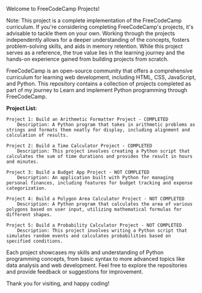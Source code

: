 Welcome to FreeCodeCamp Projects!

Note: This project is a complete implementation of the FreeCodeCamp curriculum. If you're considering completing FreeCodeCamp's projects, it's advisable to tackle them on your own. Working through the projects independently allows for a deeper understanding of the concepts, fosters problem-solving skills, and aids in memory retention. While this project serves as a reference, the true value lies in the learning journey and the hands-on experience gained from building projects from scratch.

FreeCodeCamp is an open-source community that offers a comprehensive curriculum for learning web development, including HTML, CSS, JavaScript, and Python. This repository contains a collection of projects completed as part of my journey to Learn and implement Python programming through FreeCodeCamp.

**Project List:**

    Project 1: Build an Arithmetic Formatter Project - COMPLETED
        Description: A Python program that takes in arithmetic problems as strings and formats them neatly for display, including alignment and calculation of results.

    Project 2: Build a Time Calculator Project - COMPLETED
        Description: This project involves creating a Python script that calculates the sum of time durations and provides the result in hours and minutes.

    Project 3: Build a Budget App Project - NOT COMPLETED
        Description: An application built with Python for managing personal finances, including features for budget tracking and expense categorization.

    Project 4: Build a Polygon Area Calculator Project - NOT COMPLETED
        Description: A Python program that calculates the area of various polygons based on user input, utilizing mathematical formulas for different shapes.

    Project 5: Build a Probability Calculator Project - NOT COMPLETED
        Description: This project involves writing a Python script that simulates random events and calculates probabilities based on specified conditions.

Each project showcases my skills and understanding of Python programming concepts, from basic syntax to more advanced topics like data analysis and web development. Feel free to explore the repositories and provide feedback or suggestions for improvement.

Thank you for visiting, and happy coding!

